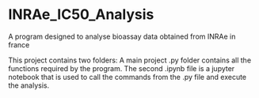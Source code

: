 # INRAe_IC50_Analysis
A program designed to analyse bioassay data obtained from INRAe in france

This project contains two folders: A main project .py folder contains all the functions required by the program. The second .ipynb file is a jupyter notebook that is used to call the commands from the .py file and execute the analysis.
